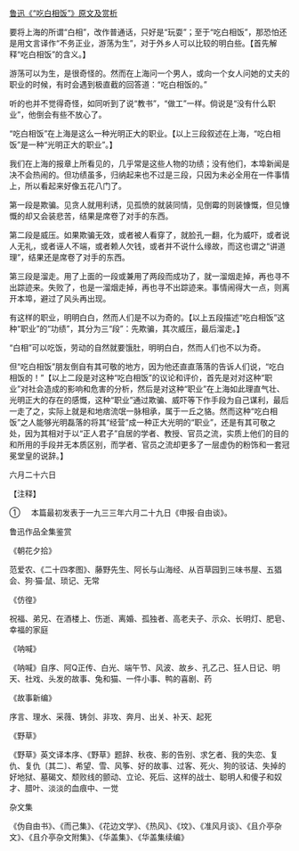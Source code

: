 [鲁迅《“吃白相饭”》原文及赏析](https://www.vrrw.net/wx/8108.html)

要将上海的所谓“白相”，改作普通话，只好是“玩耍”；至于“吃白相饭”，那恐怕还是用文言译作“不务正业，游荡为生”，对于外乡人可以比较的明白些。【首先解释“吃白相饭”的含义。】

游荡可以为生，是很奇怪的。然而在上海问一个男人，或向一个女人问她的丈夫的职业的时候，有时会遇到极直截的回答道：“吃白相饭的。”



听的也并不觉得奇怪，如同听到了说“教书”，“做工”一样。倘说是“没有什么职业”，他倒会有些不放心了。

“吃白相饭”在上海是这么一种光明正大的职业。【以上三段叙述在上海，“吃白相饭”是一种“光明正大的职业”。】

我们在上海的报章上所看见的，几乎常是这些人物的功绩；没有他们，本埠新闻是决不会热闹的。但功绩虽多，归纳起来也不过是三段，只因为未必全用在一件事情上，所以看起来好像五花八门了。

第一段是欺骗。见贪人就用利诱，见孤愤的就装同情，见倒霉的则装慷慨，但见慷慨的却又会装悲苦，结果是席卷了对手的东西。

第二段是威压。如果欺骗无效，或者被人看穿了，就脸孔一翻，化为威吓，或者说人无礼，或者诬人不端，或者赖人欠钱，或者并不说什么缘故，而这也谓之“讲道理”，结果还是席卷了对手的东西。

第三段是溜走。用了上面的一段或兼用了两段而成功了，就一溜烟走掉，再也寻不出踪迹来。失败了，也是一溜烟走掉，再也寻不出踪迹来。事情闹得大一点，则离开本埠，避过了风头再出现。

有这样的职业，明明白白，然而人们是不以为奇的。【以上五段描述“吃白相饭”这种“职业”的“功绩”，其分为三“段”：先欺骗，其次威压，最后溜走。】

“白相”可以吃饭，劳动的自然就要饿肚，明明白白，然而人们也不以为奇。

但“吃白相饭”朋友倒自有其可敬的地方，因为他还直直落落的告诉人们说，“吃白相饭的！”【以上二段是对这种“吃白相饭”的议论和评价，首先是对对这种“职业”对社会造成的影响和危害的分析，然后是对这种“职业”在上海如此理直气壮、光明正大的存在的感慨，这种“职业”通过欺骗、威吓等下作手段为自己谋利，最后一走了之，实际上就是和地痞流氓一脉相承，属于一丘之貉。然而这种“吃白相饭”之人能够光明磊落的将其“经营”成一种正大光明的“职业”，还是有其可敬之处，因为其相对于以“正人君子”自居的学者、教授、官员之流，实质上他们的目的和所用的手段并无本质区别，而学者、官员之流却更多了一层虚伪的粉饰和一套冠冕堂皇的说辞。】

六月二十六日





【注释】

①     本篇最初发表于一九三三年六月二十九日《申报·自由谈》。

鲁迅作品全集鉴赏

《朝花夕拾》

范爱农、《二十四孝图》、藤野先生、阿长与山海经、从百草园到三味书屋、五猖会、狗·猫·鼠、琐记、无常

《仿徨》

祝福、弟兄、在酒楼上、伤逝、离婚、孤独者、高老夫子、示众、长明灯、肥皂、幸福的家庭

《呐喊》

《呐喊》自序、阿Q正传、白光、端午节、风波、故乡、孔乙己、狂人日记、明天、社戏、头发的故事、兔和猫、一件小事、鸭的喜剧、药

《故事新编》

序言、理水、采薇、铸剑、非攻、奔月、出关、补天、起死

《野草》

《野草》英文译本序、《野草》题辞、秋夜、影的告别、求乞者、我的失恋、复仇、复仇〔其二〕、希望、雪、风筝、好的故事、过客、死火、狗的驳诘、失掉的好地狱、墓碣文、颓败线的颤动、立论、死后、这样的战士、聪明人和傻子和奴才、腊叶、淡淡的血痕中、一觉

杂文集

《伪自由书》、《而己集》、《花边文学》、《热风》、《坟》、《准风月谈》、《且介亭杂文》、《且介亭杂文附集》、《华盖集》、《华盖集续编》

